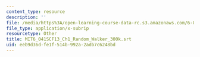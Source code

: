 ```yaml
---
content_type: resource
description: ''
file: /media/https%3A/open-learning-course-data-rc.s3.amazonaws.com/6-041sc-probabilistic-systems-analysis-and-applied-probability-fall-2013/eeb9d36dfe1f514b992a2adb7c6248bd_MIT6_041SCF13_Ch1_Random_Walker_300k.vtt
file_type: application/x-subrip
resourcetype: Other
title: MIT6_041SCF13_Ch1_Random_Walker_300k.srt
uid: eeb9d36d-fe1f-514b-992a-2adb7c6248bd
---
```

